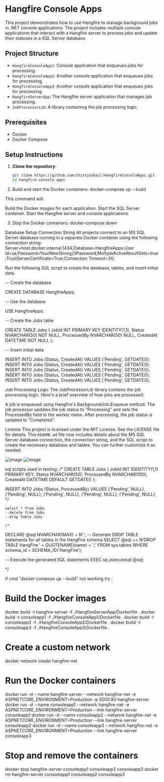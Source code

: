 # Hangfire Console Apps

This project demonstrates how to use Hangfire to manage background jobs in .NET console applications. The project includes multiple console applications that interact with a Hangfire server to process jobs and update their statuses in a SQL Server database.

## Project Structure

- `HangfireConsoleApp1`: Console application that enqueues jobs for processing.
- `HangfireConsoleApp2`: Another console application that enqueues jobs for processing.
- `HangfireConsoleApp3`: Another console application that enqueues jobs for processing.
- `HangfireServerApp`: The Hangfire server application that manages job processing.
- `JobProcessorLib`: A library containing the job processing logic.

## Prerequisites

- Docker
- Docker Compose

## Setup Instructions

1. **Clone the repository**:
   ```bash
   git clone https://github.com/chistysohail/HangfireConsoleApps.git
   cd hangfire-console-apps
   
2. Build and start the Docker containers:
 docker-compose up --build

This command will:

Build the Docker images for each application.
Start the SQL Server container.
Start the Hangfire server and console applications.

3. Stop the Docker containers:
   docker-compose down

Database Setup
Connection String
All projects connect to an MS SQL Server database running in a separate Docker container using the following connection string:
Server=host.docker.internal,1434;Database=HangfireApps;User Id=sa;Password=YourNewStrong(!)Password;MultipleActiveResultSets=true;TrustServerCertificate=True;Connection Timeout=30;

Run the following SQL script to create the database, tables, and insert initial data.

-- Create the database

CREATE DATABASE HangfireApps;

-- Use the database

USE HangfireApps;


-- Create the Jobs table

CREATE TABLE Jobs (
    JobId INT PRIMARY KEY IDENTITY(1,1),
    Status NVARCHAR(50) NOT NULL,
    ProcessedBy NVARCHAR(50) NULL,
    CreatedAt DATETIME NOT NULL
);


-- Insert initial data

INSERT INTO Jobs (Status, CreatedAt) VALUES ('Pending', GETDATE());
INSERT INTO Jobs (Status, CreatedAt) VALUES ('Pending', GETDATE());
INSERT INTO Jobs (Status, CreatedAt) VALUES ('Pending', GETDATE());
INSERT INTO Jobs (Status, CreatedAt) VALUES ('Pending', GETDATE());
INSERT INTO Jobs (Status, CreatedAt) VALUES ('Pending', GETDATE());

Job Processing Logic
The JobProcessorLib library contains the job processing logic. Here's a brief overview of how jobs are processed:

A job is enqueued using Hangfire's BackgroundJob.Enqueue method.
The job processor updates the job status to "Processing" and sets the ProcessedBy field to the worker name.
After processing, the job status is updated to "Completed".

License
This project is licensed under the MIT License. See the LICENSE file for details.
This `README.md` file now includes details about the MS SQL Server database connection, the connection string, and the SQL script to create the necessary database and tables. You can further customize it as needed.

![image](https://github.com/user-attachments/assets/cb39b9e3-c976-4b2b-976d-7af0aa200986)
![image](https://github.com/user-attachments/assets/f206f425-0abc-4d86-beae-446c116f46e0)

sql scripts used in testing:
/*
CREATE TABLE Jobs (
    JobId INT IDENTITY(1,1) PRIMARY KEY,
    Status NVARCHAR(50),
    ProcessedBy NVARCHAR(100),
    CreatedAt DATETIME DEFAULT GETDATE()
);


INSERT INTO Jobs (Status, ProcessedBy)
VALUES 
    ('Pending', NULL),
    ('Pending', NULL),
    ('Pending', NULL),
    ('Pending', NULL),
    ('Pending', NULL);
	*/

	select * from Jobs
	--delete from Jobs
	--drop Table Jobs

	/*

DECLARE @sql NVARCHAR(MAX) = N'';
-- Generate DROP TABLE statements for all tables in the HangFire schema
SELECT @sql += N'DROP TABLE HangFire.' + QUOTENAME(name) + ';'
FROM sys.tables
WHERE schema_id = SCHEMA_ID('HangFire');

-- Execute the generated SQL statements
EXEC sp_executesql @sql;

*/

if cmd "docker compose up --build" not working try :
# Build the Docker images
docker build -t hangfire-server -f ./HangfireServerApp/Dockerfile .
docker build -t consoleapp1 -f ./HangfireConsoleApp1/Dockerfile .
docker build -t consoleapp2 -f ./HangfireConsoleApp2/Dockerfile .
docker build -t consoleapp3 -f ./HangfireConsoleApp3/Dockerfile .

# Create a custom network
docker network create hangfire-net

# Run the Docker containers
docker run -d --name hangfire-server --network hangfire-net -e ASPNETCORE_ENVIRONMENT=Production -p 5000:80 hangfire-server
docker run -d --name consoleapp1 --network hangfire-net -e ASPNETCORE_ENVIRONMENT=Production --link hangfire-server consoleapp1
docker run -d --name consoleapp2 --network hangfire-net -e ASPNETCORE_ENVIRONMENT=Production --link hangfire-server consoleapp2
docker run -d --name consoleapp3 --network hangfire-net -e ASPNETCORE_ENVIRONMENT=Production --link hangfire-server consoleapp3

# Stop and remove the containers
docker stop hangfire-server consoleapp1 consoleapp2 consoleapp3
docker rm hangfire-server consoleapp1 consoleapp2 consoleapp3

